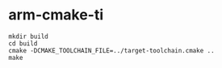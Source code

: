 # arm-cmake-ti

```
mkdir build
cd build
cmake -DCMAKE_TOOLCHAIN_FILE=../target-toolchain.cmake ..
make
```